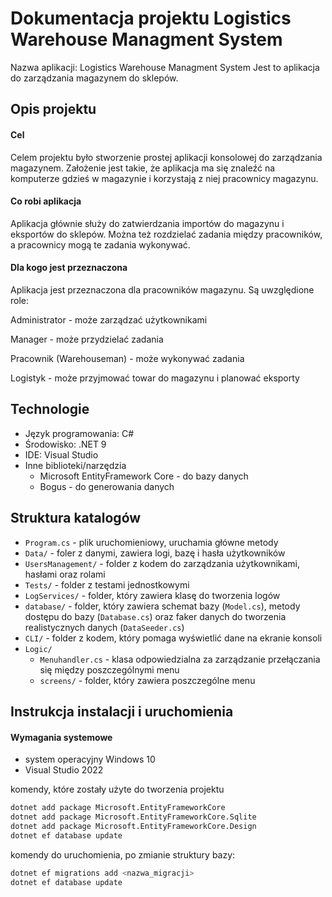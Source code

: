 # Dokumentacja projektu Logistics Warehouse Managment System
Nazwa aplikacji: Logistics Warehouse Managment System
Jest to aplikacja do zarządzania magazynem do sklepów.

## Opis projektu

#### Cel
Celem projektu było stworzenie prostej aplikacji konsolowej do zarządzania magazynem. Założenie jest takie, że aplikacja ma się znaleźć na komputerze gdzieś w magazynie i korzystają z niej pracownicy magazynu.

#### Co robi aplikacja
Aplikacja głównie służy do zatwierdzania importów do magazynu i eksportów do sklepów. Można też rozdzielać zadania między pracowników, a pracownicy mogą te zadania wykonywać.

#### Dla kogo jest przeznaczona
Aplikacja jest przeznaczona dla pracowników magazynu.
Są uwzględione role:

Administrator - może zarządzać użytkownikami

Manager - może przydzielać zadania

Pracownik (Warehouseman) - może wykonywać zadania

Logistyk - może przyjmować towar do magazynu i planować eksporty

## Technologie
- Język programowania: C#
- Środowisko: .NET 9
- IDE: Visual Studio 
- Inne biblioteki/narzędzia
  - Microsoft EntityFramework Core - do bazy danych
  - Bogus - do generowania danych

## Struktura katalogów
- `Program.cs` - plik uruchomieniowy, uruchamia główne metody
- `Data/` - foler z danymi, zawiera logi, bazę i hasła użytkowników
- `UsersManagement/` - folder z kodem do zarządzania użytkownikami, hasłami oraz rolami
- `Tests/` - folder z testami jednostkowymi
- `LogServices/` - folder, który zawiera klasę do tworzenia logów
- `database/` - folder, który zawiera schemat bazy (`Model.cs`), metody dostępu do bazy (`Database.cs`) oraz faker danych do tworzenia realistycznych danych (`DataSeeder.cs`)
- `CLI/` - folder z kodem, który pomaga wyświetlić dane na ekranie konsoli
- `Logic/`
  - `Menuhandler.cs` - klasa odpowiedzialna za zarządzanie przełączania się między poszczególnymi menu
  - `screens/` - folder, który zawiera poszczególne menu

## Instrukcja instalacji i uruchomienia

#### Wymagania systemowe
- system operacyjny Windows 10
- Visual Studio 2022




komendy, które zostały użyte do tworzenia projektu
```bash
dotnet add package Microsoft.EntityFrameworkCore
dotnet add package Microsoft.EntityFrameworkCore.Sqlite
dotnet add package Microsoft.EntityFrameworkCore.Design
dotnet ef database update
```

komendy do uruchomienia, po zmianie struktury bazy:
```bash
dotnet ef migrations add <nazwa_migracji>
dotnet ef database update
```
